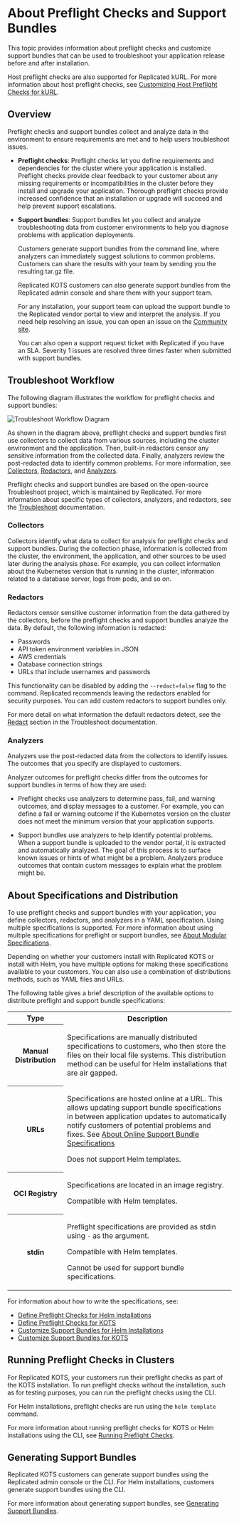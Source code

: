 # About Preflight Checks and Support Bundles

This topic provides information about preflight checks and customize support
bundles that can be used to troubleshoot your application release before and after installation.

Host preflight checks are also supported for Replicated kURL. For more information about host preflight checks, see [Customizing Host Preflight Checks for kURL](preflight-host-preflights).

## Overview

Preflight checks and support bundles collect and analyze data in the environment to ensure requirements are met and to help users troubleshoot issues.

* **Preflight checks**: Preflight checks let you define requirements and dependencies for the cluster
where your application is installed. Preflight checks provide clear
feedback to your customer about any missing requirements or incompatibilities in
the cluster before they install and upgrade your application. Thorough preflight checks provide increased confidence that an installation or upgrade will succeed and help prevent support escalations.

* **Support bundles**: Support bundles let you collect and analyze troubleshooting data
from customer environments to help you diagnose problems with application
deployments.

  Customers generate support bundles from the command line, where analyzers can immediately suggest solutions to common problems. Customers can share the results with your team by sending you the resulting tar.gz file.
  
  Replicated KOTS customers can also generate support bundles from the Replicated admin console and share them with your support team.

  For any installation, your support team can upload the support bundle to the Replicated vendor portal to view and interpret the analysis. If you need help resolving an issue, you can open an issue on the [Community site](https://community.replicated.com/). 
  
  You can also open a support request ticket with Replicated if you have an SLA. Severity 1 issues are resolved three times faster when submitted with support bundles.

## Troubleshoot Workflow

The following diagram illustrates the workflow for preflight checks and support bundles:

![Troubleshoot Workflow Diagram](/images/troubleshoot-workflow-diagram.png)

As shown in the diagram above, preflight checks and support bundles first use collectors to collect data from various sources, including the cluster environment and the application. Then, built-in redactors censor any sensitive information from the collected data. Finally, analyzers review the post-redacted data to identify common problems. For more information, see [Collectors](#collectors), [Redactors](#redactors), and [Analyzers](#analyzers).

Preflight checks and support bundles are based on the open-source Troubleshoot project, which is maintained by Replicated. For more information about specific types of collectors, analyzers, and redactors, see the [Troubleshoot](https://troubleshoot.sh/) documentation.

### Collectors
Collectors identify what data to collect for analysis for preflight checks and support bundles. During the collection phase, information is collected from the cluster, the environment, the application, and other sources to be used later during the analysis phase. For example, you can collect information about the Kubernetes version that is running in the cluster, information related to a database server, logs from pods, and so on.

### Redactors
Redactors censor sensitive customer information from the data gathered by the collectors, before the preflight checks and support bundles analyze the data. By default, the following information is redacted:

- Passwords
- API token environment variables in JSON
- AWS credentials
- Database connection strings
- URLs that include usernames and passwords

This functionality can be disabled by adding the `--redact=false` flag to the command. Replicated recommends leaving the redactors enabled for security purposes. You can add custom redactors to support bundles only.

For more detail on what information the default redactors detect, see the [Redact](https://troubleshoot.sh/docs/redact/) section in the Troubleshoot documentation.

### Analyzers
Analyzers use the post-redacted data from the collectors to identify issues. The outcomes that you specify are displayed to customers.

Analyzer outcomes for preflight checks differ from the outcomes for support bundles in terms of how they are used:

- Preflight checks use analyzers to determine pass, fail, and warning outcomes, and display messages to a customer. For example, you can define a fail or warning outcome if the Kubernetes version on the cluster does not meet the minimum version that your application supports.

- Support bundles use analyzers to help identify potential problems. When a support bundle is uploaded to the vendor portal, it is extracted and automatically analyzed. The goal of this process is to surface known issues or hints of what might be a problem. Analyzers produce outcomes that contain custom messages to explain what the problem might be.

## About Specifications and Distribution

To use preflight checks and support bundles with your application, you define collectors, redactors, and analyzers in a YAML specification. Using multiple specifications is supported. For more information about using multiple specifications for preflight or support bundles, see [About Modular Specifications](support-modular-support-bundle-specs).

Depending on whether your customers install with Replicated KOTS or install with Helm, you have multiple options for making these specifications available to your customers. You can also use a combination of distributions methods, such as YAML files and URLs.

The following table gives a brief description of the available options to distribute preflight and support bundle specifications:

<table>
    <tr>
      <th width="25%">Type</th>
      <th width="75%">Description</th>
    </tr>
    <tr>
      <th>Manual Distribution</th>
      <td><p>Specifications are manually distributed specifications to customers, who then store the files on their local file systems. This distribution method can be useful for Helm installations that are air gapped.</p></td>
    </tr>
    <tr>
      <th>URLs</th>
      <td><p>Specifications are hosted online at a URL. This allows updating support bundle specifications in between application updates to automatically notify customers of potential problems and fixes. See <a href="support-online-support-bundle-specs">About Online Support Bundle Specifications</a></p><p>Does not support Helm templates.</p></td>
    </tr>
    <tr>
      <th>OCI Registry</th>
      <td><p>Specifications are located in an image registry.</p><p>Compatible with Helm templates.</p></td>
    </tr>
    <tr>
      <th>stdin</th>
      <td><p>Preflight specifications are provided as stdin using <code>-</code> as the argument.</p><p>Compatible with Helm templates.</p><p>Cannot be used for support bundle specifications.</p></td>
    </tr>
  </table>

  For information about how to write the specifications, see:
  
  - [Define Preflight Checks for Helm Installations](preflight-helm-defining)
  - [Define Preflight Checks for KOTS](preflight-kots-defining)
  - [Customize Support Bundles for Helm Installations](support-bundle-helm-customizing)
  - [Customize Support Bundles for KOTS](support-bundles-kots-customizing)

## Running Preflight Checks in Clusters

For Replicated KOTS, your customers run their preflight checks as part of the KOTS installation. To run preflight checks without the installation, such as for testing purposes, you can run the preflight checks using the CLI.

For Helm installations, preflight checks are run using the `helm template` command.

For more information about running preflight checks for KOTS or Helm installations using the CLI, see [Running Preflight Checks](preflight-running).

## Generating Support Bundles

Replicated KOTS customers can generate support bundles using the Replicated admin console or the CLI. For Helm installations, customers generate support bundles using the CLI.

For more information about generating support bundles, see [Generating Support Bundles](support-bundle-generating).